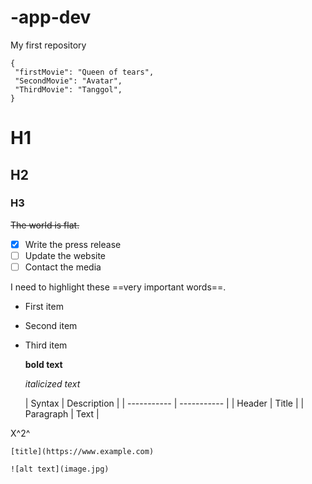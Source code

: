 # -app-dev
 My first repository
 ```
{
  "firstMovie": "Queen of tears",
  "SecondMovie": "Avatar",
  "ThirdMovie": "Tanggol",
}
```
# H1
## H2
### H3

~~The world is flat.~~

- [x] Write the press release
- [ ] Update the website
- [ ] Contact the media

I need to highlight these ==very important words==.

- First item
- Second item
- Third item

  **bold text**

  	*italicized text*

  | Syntax | Description |
| ----------- | ----------- |
| Header | Title |
| Paragraph | Text |

X^2^

	[title](https://www.example.com)

 	![alt text](image.jpg)
